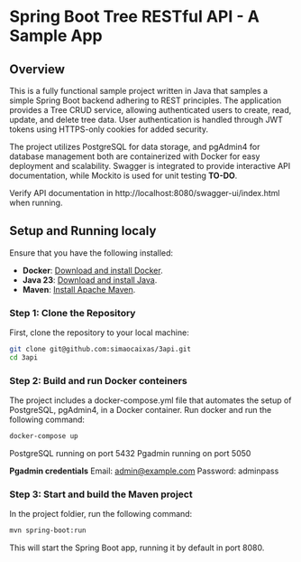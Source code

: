 # Spring Boot Tree RESTful API - A Sample App


## Overview

This is a fully functional sample project written in Java that samples a simple Spring Boot backend adhering to REST principles. The application provides a Tree CRUD service, allowing authenticated users to create, read, update, and delete tree data. User authentication is handled through JWT tokens using HTTPS-only cookies for added security.

The project utilizes PostgreSQL for data storage, and pgAdmin4 for database management both are containerized with Docker for easy deployment and scalability. Swagger is integrated to provide interactive API documentation, while Mockito is used for unit testing **TO-DO**.

Verify API documentation in http://localhost:8080/swagger-ui/index.html when running.

## Setup and Running localy

Ensure that you have the following installed:

- **Docker**: [Download and install Docker](https://www.docker.com/get-started).
- **Java 23**: [Download and install Java](https://www.oracle.com/java/technologies/javase/jdk23-archive-downloads.html).
- **Maven**: [Install Apache Maven](https://maven.apache.org/install.html).

### Step 1: Clone the Repository

First, clone the repository to your local machine:

```bash
git clone git@github.com:simaocaixas/3api.git
cd 3api
```

### Step 2: Build and run Docker conteiners

The project includes a docker-compose.yml file that automates the setup of PostgreSQL, pgAdmin4, in a Docker container.
Run docker and run the following command: 
```bash
docker-compose up
```

PostgreSQL running on port 5432 
Pgadmin running on port 5050

**Pgadmin credentials** 
Email: admin@example.com Password: adminpass

### Step 3: Start and build the Maven project

In the project foldier, run the following command:
```bash
mvn spring-boot:run
```
This will start the Spring Boot app, running it by default in port 8080.




